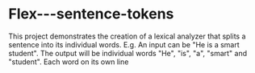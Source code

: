 # Flex---sentence-tokens
This project demonstrates the creation of a lexical analyzer that splits a sentence into its individual words. 
E.g. An input can be "He is a smart student". The output will be individual words "He", "is", "a", "smart" and "student". Each word on its own line
